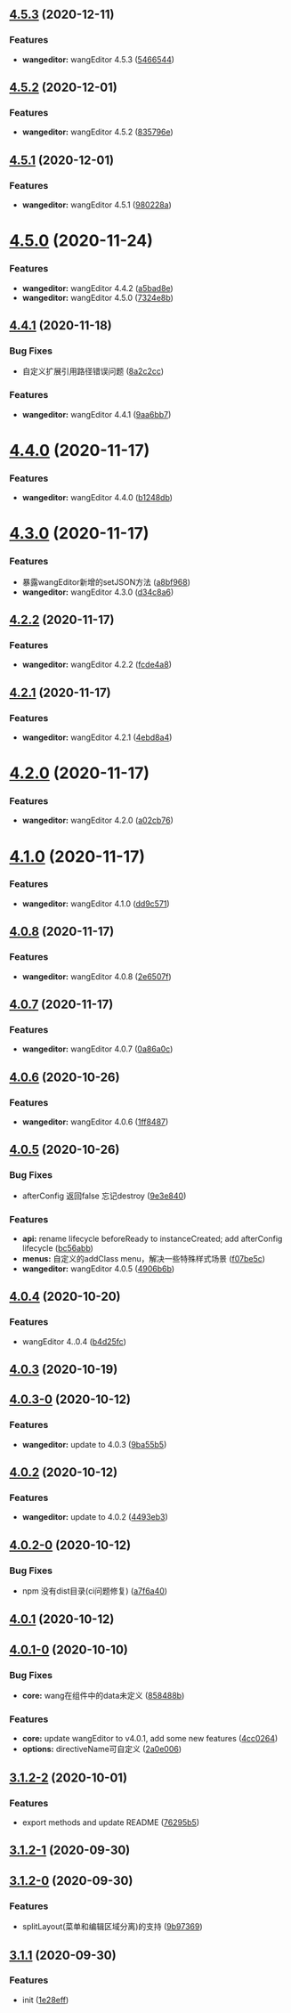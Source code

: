 ## [4.5.3](https://github.com/awamwang/vue-wangeditor-awesome/compare/v4.5.2...v4.5.3) (2020-12-11)


### Features

* **wangeditor:** wangEditor 4.5.3 ([5466544](https://github.com/awamwang/vue-wangeditor-awesome/commit/5466544bb4e49cee936a0fcb626c5b7a9184d704))



## [4.5.2](https://github.com/awamwang/vue-wangeditor-awesome/compare/v4.5.1...v4.5.2) (2020-12-01)


### Features

* **wangeditor:** wangEditor 4.5.2 ([835796e](https://github.com/awamwang/vue-wangeditor-awesome/commit/835796e8676c9305cea4a2c76538da2c004953c3))



## [4.5.1](https://github.com/awamwang/vue-wangeditor-awesome/compare/v4.5.0...v4.5.1) (2020-12-01)


### Features

* **wangeditor:** wangEditor 4.5.1 ([980228a](https://github.com/awamwang/vue-wangeditor-awesome/commit/980228aa8fee90cf7397c2b03cfccdefc1056307))



# [4.5.0](https://github.com/awamwang/vue-wangeditor-awesome/compare/v4.4.1...v4.5.0) (2020-11-24)


### Features

* **wangeditor:** wangEditor 4.4.2 ([a5bad8e](https://github.com/awamwang/vue-wangeditor-awesome/commit/a5bad8ee28f32ac2d4bc38c5f3d29f81b59ea5a1))
* **wangeditor:** wangEditor 4.5.0 ([7324e8b](https://github.com/awamwang/vue-wangeditor-awesome/commit/7324e8b993019930ffdfe6b56f60356af6ebacec))



## [4.4.1](https://github.com/awamwang/vue-wangeditor-awesome/compare/v4.4.0...v4.4.1) (2020-11-18)


### Bug Fixes

* 自定义扩展引用路径错误问题 ([8a2c2cc](https://github.com/awamwang/vue-wangeditor-awesome/commit/8a2c2ccda64751d509576ad60e002187a5749ef5))


### Features

* **wangeditor:** wangEditor 4.4.1 ([9aa6bb7](https://github.com/awamwang/vue-wangeditor-awesome/commit/9aa6bb791b73fe41ecb98caf2cafaa9a4897b6d5))



# [4.4.0](https://github.com/awamwang/vue-wangeditor-awesome/compare/v4.3.0...v4.4.0) (2020-11-17)


### Features

* **wangeditor:** wangEditor 4.4.0 ([b1248db](https://github.com/awamwang/vue-wangeditor-awesome/commit/b1248db9c52e44872641d16d4c25738adfe9f1da))



# [4.3.0](https://github.com/awamwang/vue-wangeditor-awesome/compare/v4.2.2...v4.3.0) (2020-11-17)


### Features

* 暴露wangEditor新增的setJSON方法 ([a8bf968](https://github.com/awamwang/vue-wangeditor-awesome/commit/a8bf968bb0f7f167644ec53e21e5f301b1aac9ec))
* **wangeditor:** wangEditor 4.3.0 ([d34c8a6](https://github.com/awamwang/vue-wangeditor-awesome/commit/d34c8a6f5e6518f8edc377bc6ba3b5bc573a2fde))



## [4.2.2](https://github.com/awamwang/vue-wangeditor-awesome/compare/v4.2.1...v4.2.2) (2020-11-17)


### Features

* **wangeditor:** wangEditor 4.2.2 ([fcde4a8](https://github.com/awamwang/vue-wangeditor-awesome/commit/fcde4a837c6d671bb31b91233fdb3219dfddc996))



## [4.2.1](https://github.com/awamwang/vue-wangeditor-awesome/compare/v4.2.0...v4.2.1) (2020-11-17)


### Features

* **wangeditor:** wangEditor 4.2.1 ([4ebd8a4](https://github.com/awamwang/vue-wangeditor-awesome/commit/4ebd8a447eb24f0af35fb307577038fc1645b2a9))



# [4.2.0](https://github.com/awamwang/vue-wangeditor-awesome/compare/v4.1.0...v4.2.0) (2020-11-17)


### Features

* **wangeditor:** wangEditor 4.2.0 ([a02cb76](https://github.com/awamwang/vue-wangeditor-awesome/commit/a02cb761e217a73d0a5c1ec559acf0ec147ad5c1))



# [4.1.0](https://github.com/awamwang/vue-wangeditor-awesome/compare/v4.0.8...v4.1.0) (2020-11-17)


### Features

* **wangeditor:** wangEditor 4.1.0 ([dd9c571](https://github.com/awamwang/vue-wangeditor-awesome/commit/dd9c571c5685f16325c49128d943ef1ba7171dc0))



## [4.0.8](https://github.com/awamwang/vue-wangeditor-awesome/compare/v4.0.7...v4.0.8) (2020-11-17)


### Features

* **wangeditor:** wangEditor 4.0.8 ([2e6507f](https://github.com/awamwang/vue-wangeditor-awesome/commit/2e6507fc6662b430a68740ee27cb4ea38aab1121))



## [4.0.7](https://github.com/awamwang/vue-wangeditor-awesome/compare/v4.0.6...v4.0.7) (2020-11-17)


### Features

* **wangeditor:** wangEditor 4.0.7 ([0a86a0c](https://github.com/awamwang/vue-wangeditor-awesome/commit/0a86a0c95a435c22be0c308a38678d3420e13210))



## [4.0.6](https://github.com/awamwang/vue-wangeditor-awesome/compare/v4.0.5...v4.0.6) (2020-10-26)


### Features

* **wangeditor:** wangEditor 4.0.6 ([1ff8487](https://github.com/awamwang/vue-wangeditor-awesome/commit/1ff8487c5041e9270d096d0aaae19fd4a2cd3baa))



## [4.0.5](https://github.com/awamwang/vue-wangeditor-awesome/compare/v4.0.4...v4.0.5) (2020-10-26)


### Bug Fixes

* afterConfig 返回false 忘记destroy ([9e3e840](https://github.com/awamwang/vue-wangeditor-awesome/commit/9e3e840223ece508fa5ac65dc60672102e5e1e14))


### Features

* **api:** rename lifecycle beforeReady to instanceCreated; add afterConfig lifecycle ([bc56abb](https://github.com/awamwang/vue-wangeditor-awesome/commit/bc56abbf0b136cc318d3c41b273bfa06e0af889c))
* **menus:** 自定义的addClass menu，解决一些特殊样式场景 ([f07be5c](https://github.com/awamwang/vue-wangeditor-awesome/commit/f07be5cbe8c72f9e2e29c095b0076e800c1440d0))
* **wangeditor:** wangEditor 4.0.5 ([4906b6b](https://github.com/awamwang/vue-wangeditor-awesome/commit/4906b6b7eddcb79bd6860295a4cc882f201fa349))



## [4.0.4](https://github.com/awamwang/vue-wangeditor-awesome/compare/v4.0.3...v4.0.4) (2020-10-20)


### Features

* wangEditor 4..0.4 ([b4d25fc](https://github.com/awamwang/vue-wangeditor-awesome/commit/b4d25fccd1d22b224ba268741ecbb2db8081cfe3))



## [4.0.3](https://github.com/awamwang/vue-wangeditor-awesome/compare/v4.0.3-0...v4.0.3) (2020-10-19)



## [4.0.3-0](https://github.com/awamwang/vue-wangeditor-awesome/compare/v4.0.2...v4.0.3-0) (2020-10-12)


### Features

* **wangeditor:** update to 4.0.3 ([9ba55b5](https://github.com/awamwang/vue-wangeditor-awesome/commit/9ba55b59b63cf7e33611d1a186a3714498e7a783))



## [4.0.2](https://github.com/awamwang/vue-wangeditor-awesome/compare/v4.0.2-0...v4.0.2) (2020-10-12)


### Features

* **wangeditor:** update to 4.0.2 ([4493eb3](https://github.com/awamwang/vue-wangeditor-awesome/commit/4493eb3a1d38b4102b6dcb969eb2a14a0e1da0a6))



## [4.0.2-0](https://github.com/awamwang/vue-wangeditor-awesome/compare/v4.0.1...v4.0.2-0) (2020-10-12)


### Bug Fixes

* npm 没有dist目录(ci问题修复) ([a7f6a40](https://github.com/awamwang/vue-wangeditor-awesome/commit/a7f6a407cac4406a138dee1d7b4b708e64c11e47))



## [4.0.1](https://github.com/awamwang/vue-wangeditor-awesome/compare/v4.0.1-0...v4.0.1) (2020-10-12)



## [4.0.1-0](https://github.com/awamwang/vue-wangeditor-awesome/compare/3.1.2-2...v4.0.1-0) (2020-10-10)


### Bug Fixes

* **core:** wang在组件中的data未定义 ([858488b](https://github.com/awamwang/vue-wangeditor-awesome/commit/858488b8f2b2e4ac77868f5993d7dd8ec4ae3e0f))


### Features

* **core:** update wangEditor to v4.0.1, add some new features ([4cc0264](https://github.com/awamwang/vue-wangeditor-awesome/commit/4cc026433e1a81586f05196bc20aa517b70c90ba))
* **options:** directiveName可自定义 ([2a0e006](https://github.com/awamwang/vue-wangeditor-awesome/commit/2a0e006e7f4e2a7dd6e383a137140738ea860852))



## [3.1.2-2](https://github.com/awamwang/vue-wangeditor-awesome/compare/v3.1.2-1...3.1.2-2) (2020-10-01)


### Features

* export methods and update README ([76295b5](https://github.com/awamwang/vue-wangeditor-awesome/commit/76295b592ac05d71778ef58dd1e34c98c042b6fc))



## [3.1.2-1](https://github.com/awamwang/vue-wangeditor-awesome/compare/v3.1.2-0...v3.1.2-1) (2020-09-30)



## [3.1.2-0](https://github.com/awamwang/vue-wangeditor-awesome/compare/v3.1.1...v3.1.2-0) (2020-09-30)


### Features

* splitLayout(菜单和编辑区域分离)的支持 ([9b97369](https://github.com/awamwang/vue-wangeditor-awesome/commit/9b9736911008b88df58dcba30261a1460e6ffa28))



## [3.1.1](https://github.com/awamwang/vue-wangeditor-awesome/compare/1e28eff701097ee0391077a462647e18aadd9c2a...v3.1.1) (2020-09-30)


### Features

* init ([1e28eff](https://github.com/awamwang/vue-wangeditor-awesome/commit/1e28eff701097ee0391077a462647e18aadd9c2a))



